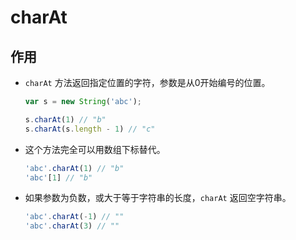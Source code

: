 # charAt

## 作用

*   `charAt` 方法返回指定位置的字符，参数是从0开始编号的位置。

    ```javascript
    var s = new String('abc');

    s.charAt(1) // "b"
    s.charAt(s.length - 1) // "c"
    ```

*   这个方法完全可以用数组下标替代。

    ```javascript
    'abc'.charAt(1) // "b"
    'abc'[1] // "b"
    ```

*   如果参数为负数，或大于等于字符串的长度，`charAt` 返回空字符串。

    ```javascript
    'abc'.charAt(-1) // ""
    'abc'.charAt(3) // ""
    ```
